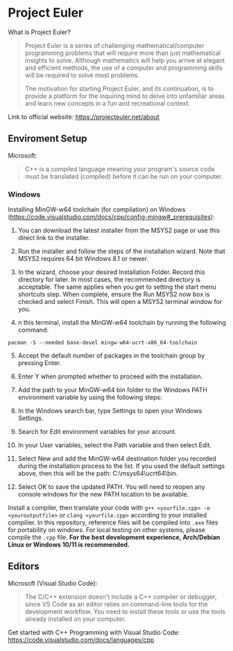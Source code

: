 # Project Euler

What is Project Euler?
>Project Euler is a series of challenging mathematical/computer programming problems that will require more than just mathematical insights to solve. Although mathematics will help you arrive at elegant and efficient methods, the use of a computer and programming skills will be required to solve most problems.
>
>The motivation for starting Project Euler, and its continuation, is to provide a platform for the inquiring mind to delve into unfamiliar areas and learn new concepts in a fun and recreational context.

Link to official website: https://projecteuler.net/about

## Enviroment Setup
Microsoft:
>C++ is a compiled language meaning your program's source code must be translated (compiled) before it can be run on your computer.

### Windows

Installing MinGW-w64 toolchain (for compilation) on Windows (https://code.visualstudio.com/docs/cpp/config-mingw#_prerequisites):
1. You can download the latest installer from the MSYS2 page or use this direct link to the installer.

2. Run the installer and follow the steps of the installation wizard. Note that MSYS2 requires 64 bit Windows 8.1 or newer.

3. In the wizard, choose your desired Installation Folder. Record this directory for later. In most cases, the recommended directory is acceptable. The same applies when you get to setting the start menu shortcuts step. When complete, ensure the Run MSYS2 now box is checked and select Finish. This will open a MSYS2 terminal window for you.

4. n this terminal, install the MinGW-w64 toolchain by running the following command:

```
pacman -S --needed base-devel mingw-w64-ucrt-x86_64-toolchain
```

5. Accept the default number of packages in the toolchain group by pressing Enter.

6. Enter Y when prompted whether to proceed with the installation.

7. Add the path to your MinGW-w64 bin folder to the Windows PATH environment variable by using the following steps:

  1. In the Windows search bar, type Settings to open your Windows Settings.
  2. Search for Edit environment variables for your account.
  3. In your User variables, select the Path variable and then select Edit.
  4. Select New and add the MinGW-w64 destination folder you recorded during the installation process to the list. If you used the default settings above, then this will be the path: C:\msys64\ucrt64\bin.
  5. Select OK to save the updated PATH. You will need to reopen any console windows for the new PATH location to be available.

Install a compiler, then translate your code with ```g++ <yourfile.cpp> -o <youroutputfile>``` or ```clang <yourfile.cpp>``` according to your installed compilier. In this repository, reference files will be compiled into ```.exe``` files for portability on windows. For local testing on other systems, please compile the ```.cpp``` file. **For the best development experience, Arch/Debian Linux or Windows 10/11 is recommended.**


## Editors
Microsoft (Visual Studio Code):
>The C/C++ extension doesn't include a C++ compiler or debugger, since VS Code as an editor relies on command-line tools for the development workflow. You need to install these tools or use the tools already installed on your computer.

Get started with C++ Programming with Visual Studio Code: https://code.visualstudio.com/docs/languages/cpp

